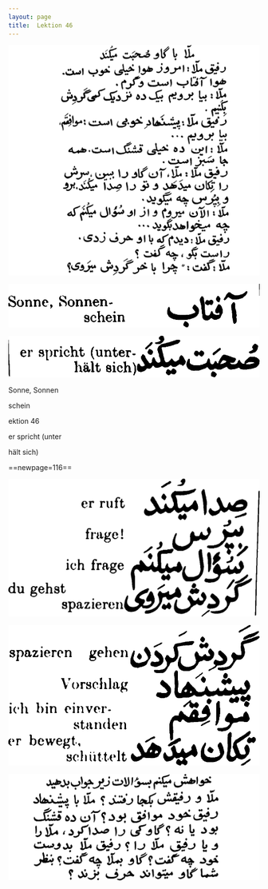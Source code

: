 ```yaml
---
layout: page
title:  Lektion 46
---
```



![image](/assets/s/118.png-03.png)

![image](/assets/s/2col/118.png-05_1L.png)

![image](/assets/s/2col/118.png-05_2R.png)

Sonne, Sonnen

schein



ektion 46

er spricht (unter

hält sich)



==newpage=116==

![image](/assets/s/2col/119.png-02_1L.png)

![image](/assets/s/2col/119.png-02_2R.png)

![image](/assets/s/119.png-03.png)

